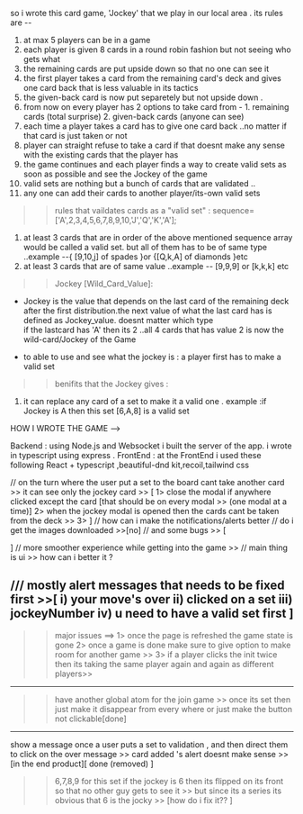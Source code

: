 so i wrote this card game, 'Jockey'  that we play in our local area . its rules are --

1. at max 5 players can be in a game
2. each player is given 8 cards in a round robin fashion but not seeing who gets what  
3. the remaining cards are put upside down so that no one can see it 
3.  the first player takes a card from the remaining card's deck and gives one card back that is less valuable in its 
    tactics 
4. the given-back card is now put separetely but not upside down .
5. from now on every player has 2 options to take card from - 1. remaining cards (total surprise) 2. given-back cards (anyone can see)
6. each time a player takes a card has to give one card back ..no matter if that card is just taken or not 
7. player can straight refuse to take a card if that doesnt make any sense with the existing cards that the player has 
8. the game continues and each player finds a way to create valid sets as soon as possible and see the Jockey of the game 
9. valid sets are nothing but a bunch of cards that are validated ..
10. any one can add their cards to another player/its-own valid sets 

>> rules that vaildates cards as a "valid set" :
sequence=['A',2,3,4,5,6,7,8,9,10,'J','Q','K','A'];

1. at least 3 cards that are in order of the above mentioned sequence array would be called a valid set. but all of them has to be of same
   type ..example --{ [9,10,j] of spades }or {[Q,k,A] of diamonds }etc
2. at least 3 cards that are of same value ..example -- [9,9,9] or [k,k,k] etc


>>Jockey [Wild_Card_Value]:
- Jockey is the value that depends on the last card of the remaining deck after the first distribution.the next value of what the last 
   card has is defined as Jockey_value. doesnt matter which type  
  if the lastcard has 'A' then its 2 ..all 4 cards that has value 2 is now the wild-card/Jockey  of the Game

 - to able to use and see what the jockey is : a player first has to make a valid set 

>>benifits that the Jockey gives :
1. it can replace any card of a set to make it a valid one . example :if Jockey is A then this set [6,A,8] is a valid set 


HOW I WROTE THE GAME -->    

Backend : using Node.js and Websocket i built the server of the app. i wrote in typescript using  express .
FrontEnd : at the FrontEnd i used these following
           React + typescript ,beautiful-dnd kit,recoil,tailwind css

// on the turn where the user put a set to the board cant take another card >> it can see only the jockey card >> [
   1> close the modal if anywhere clicked except the card [that should be on every modal >> (one modal at a time)]
   2> when the jockey modal is opened then the cards cant be taken from the deck >> 
   3> 
]
// how can i make the notifications/alerts better
// do i get the images downloaded >>[no] 
// and some bugs >> [

]
// more smoother experience while getting into the game >> 
// main thing is ui >> how can i better it ? 
 
/// mostly alert messages that needs to be fixed first >>[
   i) your move's over
   ii) clicked on a set
   iii) jockeyNumber
   iv) u need to have a valid set first
]
----------------------------------------------------------------
>> major issues ==> 
1> once the page is refreshed the game state is gone 
2> once a game is done make sure to give option to make room for another game >> 
3> if a player clicks the init twice then its taking the same player again and again as different players>>
---------------------------------------------
>> have another global atom for the join game >> once its set then just make it disappear from every where or just make the button not clickable[done]

-----------------------------------------------------------------
show a message once a user puts a set to validation , and then direct them to click on the over message >>
card added 's alert doesnt make sense >> [in the end product][ done (removed) ]
>> 6,7,8,9 for this set if the jockey is 6 then its flipped on its front so that no other guy gets to see it >> but since its a series its obvious that 6 is the jocky >> [how do i fix it?? ]
